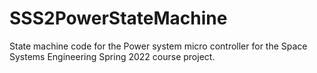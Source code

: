 # SSS2PowerStateMachine
State machine code for the Power system micro controller for the Space Systems Engineering Spring 2022 course project.
